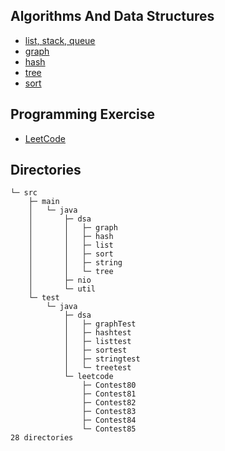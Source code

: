 ## Algorithms And Data Structures

- [list, stack, queue](src/main/java/dsa/list)
- [graph](src/main/java/dsa/graph)
- [hash](src/main/java/dsa/hash)
- [tree](src/main/java/dsa/tree)
- [sort](src/main/java/dsa/sort)

## Programming Exercise

- [LeetCode](src/test)

## Directories

```
└─ src
	├─ main
	│  	└─ java
	│  		├─ dsa
	│  		│  	├─ graph
	│  		│  	├─ hash
	│  		│  	├─ list
	│  		│  	├─ sort
	│  		│  	├─ string
	│  		│  	└─ tree
	│  		├─ nio
	│  		└─ util
	└─ test
		└─ java
			├─ dsa
			│  	├─ graphTest
			│  	├─ hashtest
			│  	├─ listtest
			│  	├─ sortest
			│  	├─ stringtest
			│  	└─ treetest
			└─ leetcode
				├─ Contest80
				├─ Contest81
				├─ Contest82
				├─ Contest83
				├─ Contest84
				└─ Contest85
28 directories
```